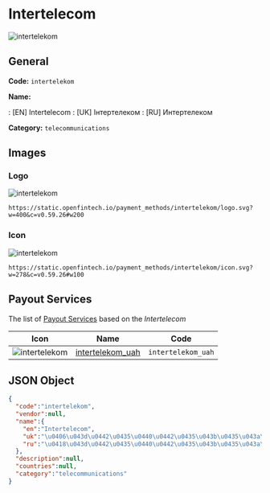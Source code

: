
# Intertelecom 
![intertelekom](https://static.openfintech.io/payment_methods/intertelekom/logo.svg?w=400&c=v0.59.26#w200)  

## General 
**Code:** `intertelekom` 
 
**Name:** 
 
:	[EN] Intertelecom 
:	[UK] Інтертелеком 
:	[RU] Интертелеком 
 
**Category:** `telecommunications` 
 

## Images 

### Logo 
![intertelekom](https://static.openfintech.io/payment_methods/intertelekom/logo.svg?w=400&c=v0.59.26#w200)  

```
https://static.openfintech.io/payment_methods/intertelekom/logo.svg?w=400&c=v0.59.26#w200
```  

### Icon 
![intertelekom](https://static.openfintech.io/payment_methods/intertelekom/icon.svg?w=278&c=v0.59.26#w100)  

```
https://static.openfintech.io/payment_methods/intertelekom/icon.svg?w=278&c=v0.59.26#w100
```  

## Payout Services 
 
The list of [Payout Services](/payout-services/) based on the _Intertelecom_ 

|Icon|Name|Code| 
|:---:|:---:|:---:| 
|![intertelekom](https://static.openfintech.io/payout_methods/intertelekom/icon.png?w=278&c=v0.59.26#w40) |[intertelekom_uah](/payout-services/intertelekom_uah/)|`intertelekom_uah`| 
 

## JSON Object 

```json
{
  "code":"intertelekom",
  "vendor":null,
  "name":{
    "en":"Intertelecom",
    "uk":"\u0406\u043d\u0442\u0435\u0440\u0442\u0435\u043b\u0435\u043a\u043e\u043c",
    "ru":"\u0418\u043d\u0442\u0435\u0440\u0442\u0435\u043b\u0435\u043a\u043e\u043c"
  },
  "description":null,
  "countries":null,
  "category":"telecommunications"
}
```  
